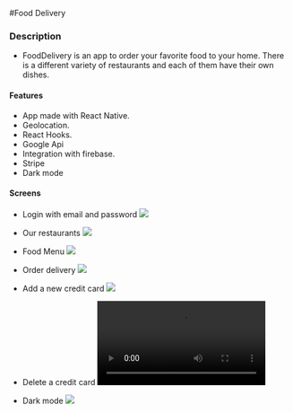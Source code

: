 #Food Delivery

### Description
- FoodDelivery is an app to order your favorite food to your home. There is a different variety of restaurants and each of them have their own dishes.

#### Features
- App made with React Native.
- Geolocation.
- React Hooks.
- Google Api
- Integration with firebase.
- Stripe
- Dark mode

#### Screens
- Login with email and password
![](https://github.com/Zunirry/FoodDelivery/blob/main/gif/login.gif)

- Our restaurants
![](https://github.com/Zunirry/FoodDelivery/blob/main/gif/restaurants.gif)

- Food Menu
![](https://github.com/Zunirry/FoodDelivery/blob/main/gif/menu.gif)

- Order delivery
![](https://github.com/Zunirry/FoodDelivery/blob/main/gif/order-delivery.gif)

- Add a new credit card
![](https://github.com/Zunirry/FoodDelivery/blob/main/gif/add-creditCard.gif)

- Delete a credit card
![](https://github.com/Zunirry/FoodDelivery/blob/main/gif/remove-creditcard.mp4)

- Dark mode
![](https://github.com/Zunirry/FoodDelivery/blob/main/gif/darkMode.gif)
